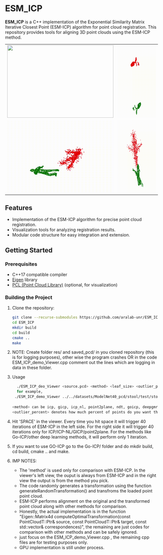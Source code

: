 # ESM_ICP

**ESM_ICP** is a C++ implementation of the Exponential Similarity Matrix Iterative Closest Point (ESM-ICP) algorithm for point cloud registration. This repository provides tools for aligning 3D point clouds using the ESM-ICP method.
<table>
  <tr>
    <td><img src="output1.gif" width="350" height="240"/></td>
    <td><img src="output2.gif" width="350" height="240"/></td>
  </tr>
  <tr>
    <td><img src="output3.gif" width="350" height="240"/></td>
    <td><img src="output4.gif" width="350" height="240"/></td>
  </tr>
</table>


## Features

- Implementation of the ESM-ICP algorithm for precise point cloud registration.
- Visualization tools for analyzing registration results.
- Modular code structure for easy integration and extension.

## Getting Started

### Prerequisites

- C++17 compatible compiler
- [Eigen](https://eigen.tuxfamily.org/) library
- [PCL (Point Cloud Library)](https://pointclouds.org/) (optional, for visualization)

### Building the Project

1. Clone the repository:

   ```bash
   git clone --recurse-submodules https://github.com/aralab-unr/ESM_ICP.git
   cd ESM_ICP
   mkdir build
   cd build
   cmake ..
   make

2. NOTE: Create folder res/ and saved_pcd/ in you cloned repository (this is for logging purposes), other wise the program crashes OR in the code ESM_ICP_demo_Viewer.cpp comment out the lines which are logging in data in these folder.
   
3. Usage

    ```bash
      ./ESM_ICP_deo_Viewer <source.pcd> <method> <leaf_size> <outlier_percent>
      for example,
     ./ESM_ICP_demo_Viewer ../../datasets/ModelNet40_pcd/stool/test/stool_0092.pcd icp 0.009 0.0f
   
    <method> can be icp, gicp, icp_nl, point2plane, ndt, goicp, deepgmr, dcp, pointnetlk and rpmnet.
    <outlier_percent> denotes how much percent of points do you want the source to be affected by noise.
   
5. Hit 'SPACE' in the viewer. Every time you hit space it will trigger 40 iterations of ESM-ICP in the left side. For the right side it will trigger 40 iterations only for ICP/ICP-NL/GICP/point2plane. For the methods like Go-ICP/other deep learning methods, it will perform only 1 iteration.
6. If you want to use GO-ICP go to the Go-ICP/ folder and do mkdir build, cd  build, cmake .. and make.
7.  IMP NOTES:
     - The 'method' is used only for comparison with ESM-ICP. In the viewer's left view, the ouput is always from ESM-ICP and in the right view the output is from the method you pick.
     - The code randomly generates a transformation using the function generateRandomTransformation() and transfroms the loaded point point cloud.
     - ESM-ICP performs alignment on the original and the transformed point cloud along with other methods for comparison.
     - Honestly, the actual implementation is in the function "Eigen::Matrix4d computeOptimalTransformation(const PointCloudT::Ptr& source, const PointCloudT::Ptr& target, const std::vector<int>& correspondences)", the remaining are just codes for comparison with other methods and can be safely ignored.
     - just focus on the ESM_ICP_demo_Viewer.cpp , the remaining cpp files are for testing purposes only.
     - GPU implementation is still under process.
